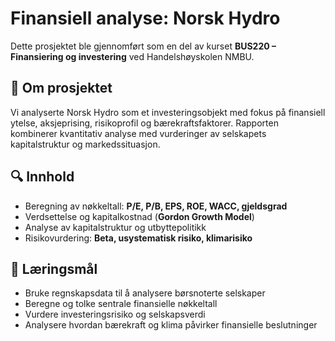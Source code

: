 # Finansiell analyse: Norsk Hydro  

Dette prosjektet ble gjennomført som en del av kurset **BUS220 – Finansiering og investering** ved Handelshøyskolen NMBU.  

## 📄 Om prosjektet  
Vi analyserte Norsk Hydro som et investeringsobjekt med fokus på finansiell ytelse, aksjeprising, risikoprofil og bærekraftsfaktorer. Rapporten kombinerer kvantitativ analyse med vurderinger av selskapets kapitalstruktur og markedssituasjon.  

## 🔍 Innhold  
- Beregning av nøkkeltall: **P/E, P/B, EPS, ROE, WACC, gjeldsgrad**  
- Verdsettelse og kapitalkostnad (**Gordon Growth Model**)  
- Analyse av kapitalstruktur og utbyttepolitikk  
- Risikovurdering: **Beta, usystematisk risiko, klimarisiko**  

## 🧠 Læringsmål  
- Bruke regnskapsdata til å analysere børsnoterte selskaper  
- Beregne og tolke sentrale finansielle nøkkeltall  
- Vurdere investeringsrisiko og selskapsverdi  
- Analysere hvordan bærekraft og klima påvirker finansielle beslutninger  
